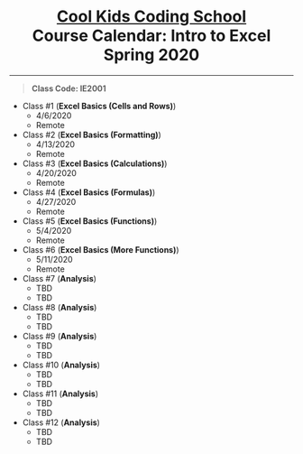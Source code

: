 # <center> [**Cool Kids Coding School**](http://www.coolkidscodingschool.com)<br>Course Calendar: **Intro to Excel**<br>  Spring 2020

---
> **Class Code: IE2001**

+ Class #1 (**Excel Basics (Cells and Rows)**)
  + 4/6/2020
  + Remote
+ Class #2 (**Excel Basics (Formatting)**)
  + 4/13/2020
  + Remote
+ Class #3 (**Excel Basics (Calculations)**)
  + 4/20/2020
  + Remote
+ Class #4 (**Excel Basics (Formulas)**)
  + 4/27/2020
  + Remote
+ Class #5 (**Excel Basics (Functions)**)
  + 5/4/2020
  + Remote
+ Class #6 (**Excel Basics (More Functions)**)
  + 5/11/2020
  + Remote
+ Class #7 (**Analysis**)
  + TBD
  + TBD 
+ Class #8 (**Analysis**)
  + TBD
  + TBD
+ Class #9 (**Analysis**)
  + TBD
  + TBD
+ Class #10 (**Analysis**)
  + TBD
  + TBD
+ Class #11 (**Analysis**)
  + TBD
  + TBD
+ Class #12 (**Analysis**)
  + TBD
  + TBD
